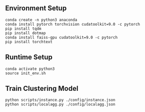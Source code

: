 ## Environment Setup
```
conda create -n python3 anaconda
conda install pytorch torchvision cudatoolkit=9.0 -c pytorch
pip install tqdm
pip install dotmap
conda install faiss-gpu cudatoolkit=9.0 -c pytorch
pip install torchtext
```

## Runtime Setup
```
conda activate python3
source init_env.sh
```

## Train Clustering Model
```
python scripts/instance.py ./config/instance.json
python scripts/localagg.py ./config/localagg.json
```
